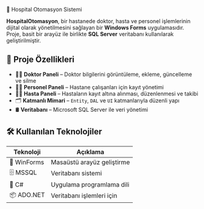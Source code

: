 🏥 Hospital Otomasyon Sistemi

**HospitalOtomasyon**, bir hastanede doktor, hasta ve personel işlemlerinin dijital olarak yönetilmesini sağlayan bir **Windows Forms** uygulamasıdır. Proje, basit bir arayüz ile birlikte **SQL Server** veritabanı kullanılarak geliştirilmiştir.



## 🚀 Proje Özellikleri

- 👨‍⚕️ **Doktor Paneli** – Doktor bilgilerini görüntüleme, ekleme, güncelleme ve silme
- 🧑‍💼 **Personel Paneli** – Hastane çalışanları için kayıt yönetimi
- 🧑‍🦽 **Hasta Paneli** – Hastaların kayıt altına alınması, düzenlenmesi ve takibi
- 🗂️ **Katmanlı Mimari** – `Entity`, `DAL` ve `UI` katmanlarıyla düzenli yapı
- 🛢️ **Veritabanı** – Microsoft SQL Server ile veri yönetimi
## 🛠️ Kullanılan Teknolojiler

| Teknoloji     | Açıklama                       |
|--------------|--------------------------------|
| 🎨 WinForms   | Masaüstü arayüz geliştirme     |
| 🗄️ MSSQL      | Veritabanı sistemi             |
| 📐 C#         | Uygulama programlama dili      |
| 📦 ADO.NET    | Veritabanı işlemleri için      |



